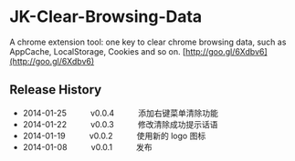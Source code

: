 JK-Clear-Browsing-Data
======================

A chrome extension tool: one key to clear chrome browsing data, such as AppCache, LocalStorage, Cookies and so on. [http://goo.gl/6Xdbv6](http://goo.gl/6Xdbv6)

## Release History

 * 2014-01-25   v0.0.4   添加右键菜单清除功能
 * 2014-01-22   v0.0.3   修改清除成功提示话语
 * 2014-01-19   v0.0.2   使用新的 logo 图标
 * 2014-01-08   v0.0.1   发布
